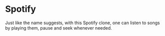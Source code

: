 # Spotify
Just like the name suggests, with this Spotify clone, one can listen to songs by playing them, pause and seek whenever needed.

